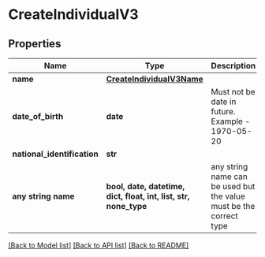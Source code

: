 # CreateIndividualV3


## Properties
Name | Type | Description | Notes
------------ | ------------- | ------------- | -------------
**name** | [**CreateIndividualV3Name**](CreateIndividualV3Name.md) |  | 
**date_of_birth** | **date** | Must not be date in future. Example - 1970-05-20 | 
**national_identification** | **str** |  | [optional] 
**any string name** | **bool, date, datetime, dict, float, int, list, str, none_type** | any string name can be used but the value must be the correct type | [optional]

[[Back to Model list]](../README.md#documentation-for-models) [[Back to API list]](../README.md#documentation-for-api-endpoints) [[Back to README]](../README.md)


